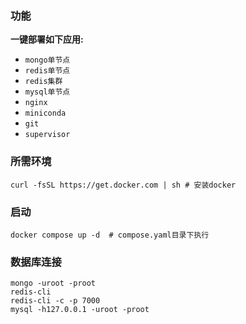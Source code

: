 ### 功能

**一键部署如下应用:**

* `mongo单节点`
* `redis单节点`
* `redis集群`
* `mysql单节点`
* `nginx`
* `miniconda`
* `git`
* `supervisor`

### 所需环境

```shell
curl -fsSL https://get.docker.com | sh # 安装docker
```

### 启动

```shell
docker compose up -d  # compose.yaml目录下执行
```

### 数据库连接

```shell
mongo -uroot -proot
redis-cli
redis-cli -c -p 7000
mysql -h127.0.0.1 -uroot -proot
```
